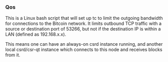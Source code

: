 ### Qos ###

This is a Linux bash script that will set up tc to limit the outgoing bandwidth for connections to the Bitcoin network. It limits outbound TCP traffic with a source or destination port of 53266, but not if the destination IP is within a LAN (defined as 192.168.x.x).

This means one can have an always-on csrd instance running, and another local csrd/csr-qt instance which connects to this node and receives blocks from it.
